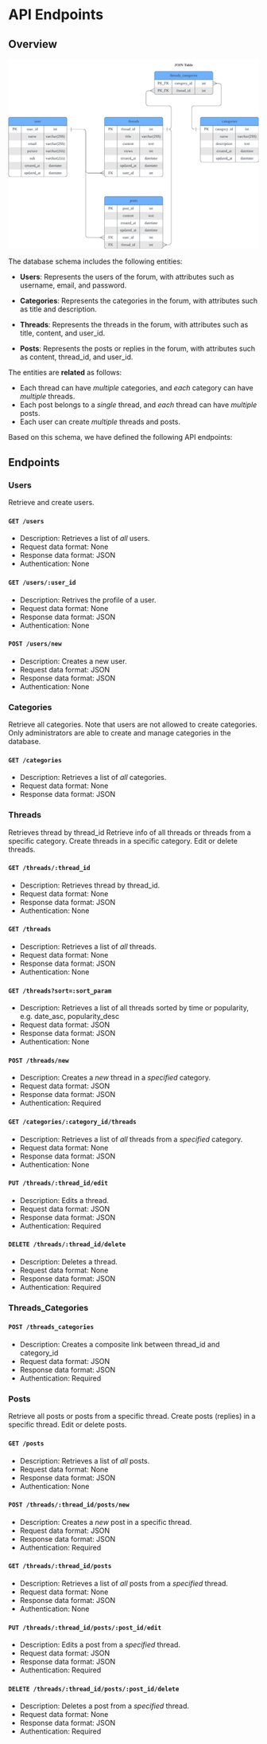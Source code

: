 # API Endpoints

## Overview

![](database_schema.png)

The database schema includes the following entities:

- **Users**: Represents the users of the forum, with attributes such as username, email, and password.

- **Categories**: Represents the categories in the forum, with attributes such as title and description.

- **Threads**: Represents the threads in the forum, with attributes such as title, content, and user_id.

- **Posts**: Represents the posts or replies in the forum, with attributes such as content, thread_id, and user_id.

The entities are **related** as follows:

- Each thread can have *multiple* categories, and *each* category can have *multiple* threads.
- Each post belongs to a *single* thread, and *each* thread can have *multiple* posts.
- Each user can create *multiple* threads and posts.

Based on this schema, we have defined the following API endpoints:

## Endpoints

### Users

Retrieve and create users.

#### `GET /users`

- Description: Retrieves a list of *all* users.
- Request data format: None
- Response data format: JSON
- Authentication: None

#### `GET /users/:user_id`
* Description: Retrives the profile of a user.
* Request data format: None
* Response data format: JSON
* Authentication: None

#### `POST /users/new`

- Description: Creates a new user.
- Request data format: JSON
- Response data format: JSON
- Authentication: None

### Categories

Retrieve all categories. Note that users are not allowed to create categories. Only administrators are able to create and manage categories in the database.

#### `GET /categories`

- Description: Retrieves a list of *all* categories.
- Request data format: None
- Response data format: JSON


### Threads

Retrieves thread by thread_id
Retrieve info of all threads or threads from a specific category.
Create threads in a specific category.
Edit or delete threads.

#### `GET /threads/:thread_id`

- Description: Retrieves thread by thread_id.
- Request data format: None
- Response data format: JSON
- Authentication: None

#### `GET /threads`

- Description: Retrieves a list of *all* threads.
- Request data format: None
- Response data format: JSON
- Authentication: None

#### `GET /threads?sort=:sort_param`
- Description: Retrieves a list of all threads sorted by time or popularity, e.g. date_asc, popularity_desc
- Request data format: JSON
- Response data format: JSON
- Authentication: None

#### `POST /threads/new`

- Description: Creates a *new* thread in a *specified* category.
- Request data format: JSON
- Response data format: JSON
- Authentication: Required


#### `GET /categories/:category_id/threads`

- Description: Retrieves a list of *all* threads from a *specified* category.
- Request data format: None
- Response data format: JSON
- Authentication: None

#### `PUT /threads/:thread_id/edit`

- Description: Edits a thread.
- Request data format: JSON
- Response data format: JSON
- Authentication: Required

#### `DELETE /threads/:thread_id/delete`

- Description: Deletes a thread.
- Request data format: None
- Response data format: JSON
- Authentication: Required

### Threads_Categories

#### `POST /threads_categories`

- Description: Creates a composite link between thread_id and category_id
- Request data format: JSON
- Response data format: JSON
- Authentication: Required

### Posts

Retrieve all posts or posts from a specific thread.
Create posts (replies) in a specific thread.
Edit or delete posts.

#### `GET /posts`

- Description: Retrieves a list of *all* posts.
- Request data format: None
- Response data format: JSON
- Authentication: None

#### `POST /threads/:thread_id/posts/new`

- Description: Creates a *new* post in a specific thread. 
- Request data format: JSON
- Response data format: JSON
- Authentication: Required

#### `GET /threads/:thread_id/posts`

- Description: Retrieves a list of *all* posts from a *specified* thread.
- Request data format: None
- Response data format: JSON
- Authentication: None

#### `PUT /threads/:thread_id/posts/:post_id/edit`

- Description: Edits a post from a *specified* thread.
- Request data format: JSON
- Response data format: JSON
- Authentication: Required

#### `DELETE /threads/:thread_id/posts/:post_id/delete`

- Description: Deletes a post from a *specified* thread.
- Request data format: None
- Response data format: JSON
- Authentication: Required
